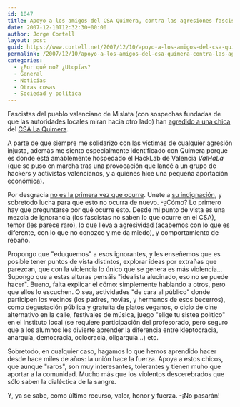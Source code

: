 ```yaml
---
id: 1047
title: Apoyo a los amigos del CSA Quimera, contra las agresiones fascistas
date: 2007-12-10T12:32:30+00:00
author: Jorge Cortell
layout: post
guid: https://www.cortell.net/2007/12/10/apoyo-a-los-amigos-del-csa-quimera-contra-las-agresiones-fascistas/
permalink: /2007/12/10/apoyo-a-los-amigos-del-csa-quimera-contra-las-agresiones-fascistas/
categories:
  - ¿Por qué no? ¿Utopías?
  - General
  - Noticias
  - Otras cosas
  - Sociedad y polí­tica
---
```

Fascistas del pueblo valenciano de Mislata (con sospechas fundadas de que las autoridades locales miran hacia otro lado) han <a title="noticia en Las Provincias" target="_blank" href="https://www.lasprovincias.es/valencia/20071206/sucesos/mujer-denuncia-agresion-mislata-20071206.html">agredido a una chica</a> del <a title="Home de La Quimera" target="_blank" href="https://laquimera.homelinux.org/quimera.htm">CSA La Quimera</a>.

A parte de que siempre me solidarizo con las ví­ctimas de cualquier agresión injusta, además me siento especialmente identificado con Quimera porque es donde está amablemente hospedado el HackLab de Valencia _ValHaLa_ (que se puso en marcha tras una provocación que lancé a un grupo de hackers y activistas valencianos, y a quienes hice una pequeña aportación económica).

Por desgracia <a title="otro ataque" target="_blank" href="https://ateneoalmargen.blogia.com/2006/041802-agresion-policial-a-dos-companeros-del-c.s.a.-la-quimera-mislata-valencia-.php">no es la primera vez que ocurre</a>. Unete a <a title="comunicado" target="_blank" href="https://mislatateveu.wordpress.com/2007/12/06/agresion-a-una-chica-de-mislata-socia-del-csa-la-quimera/">su indignación</a>, y sobretodo lucha para que esto no ocurra de nuevo. -¿Cómo? Lo primero hay que preguntarse por qué ocurre esto. Desde mi punto de vista es una mezcla de ignorancia (los fascistas no saben lo que ocurre en el CSA), temor (les parece raro), lo que lleva a agresividad (acabemos con lo que es diferente, con lo que no conozco y me da miedo), y comportamiento de rebaño.

Propongo que "eduquemos" a esos ignorantes, y les enseñemos que es posible tener puntos de vista distintos, explorar ideas por extrañas que parezcan, que con la violencia lo único que se genera es más violencia... Supongo que a estas alturas pensáis "idealista alucinado, eso no se puede hacer". Bueno, falta explicar el cómo: simplemente hablando a otros, pero que ellos lo escuchen. O sea, actividades "de cara al público" donde participen los vecinos (los padres, novias, y hermanos de esos becerros), como degustación pública y gratuí­ta de platos veganos, o ciclo de cine alternativo en la calle, festivales de música, juego "elige tu sistea polí­tico" en el instituto local (se requiere participación del profesorado, pero seguro que a los alumnos les divierte aprender la diferencia entre kleptocracia, anarquí­a, democracia, oclocracia, oligarquí­a...) etc.

Sobretodo, en cualquier caso, hagamos lo que hemos aprendido hacer desde hace miles de años: la unión hace la fuerza. Apoya a estos chicos, que aunque "raros", son muy interesantes, tolerantes y tienen muho que aportar a la comunidad. Mucho más que los violentos descerebrados que sólo saben la dialéctica de la sangre.

Y, ya se sabe, como último recurso, valor, honor y fuerza. -¡No pasarán!